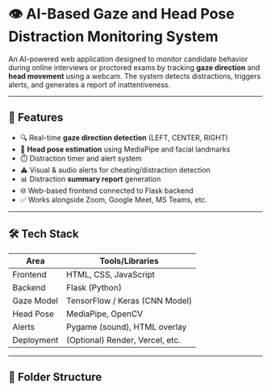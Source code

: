 # 👁️ AI-Based Gaze and Head Pose Distraction Monitoring System

An AI-powered web application designed to monitor candidate behavior during online interviews or proctored exams by tracking **gaze direction** and **head movement** using a webcam. The system detects distractions, triggers alerts, and generates a report of inattentiveness.

---

## 📌 Features

- 🔍 Real-time **gaze direction detection** (LEFT, CENTER, RIGHT)
- 👤 **Head pose estimation** using MediaPipe and facial landmarks
- ⏱️ Distraction timer and alert system
- ⚠️ Visual & audio alerts for cheating/distraction detection
- 📊 Distraction **summary report** generation
- 🌐 Web-based frontend connected to Flask backend
- ✅ Works alongside Zoom, Google Meet, MS Teams, etc.

---

## 🛠️ Tech Stack

| Area       | Tools/Libraries                    |
|------------|------------------------------------|
| Frontend   | HTML, CSS, JavaScript              |
| Backend    | Flask (Python)                     |
| Gaze Model | TensorFlow / Keras (CNN Model)     |
| Head Pose  | MediaPipe, OpenCV                  |
| Alerts     | Pygame (sound), HTML overlay       |
| Deployment | (Optional) Render, Vercel, etc.    |

---

## 📂 Folder Structure

